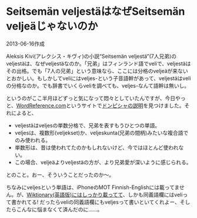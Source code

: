 # Seitsemän veljestäはなぜSeitsemän veljeäじゃないのか

2013-06-16作成

Aleksis Kivi(アレクシス・キヴィ)の小説“Seitsemän veljestä”(7人兄弟)のveljestäは、なぜveljestäなのか。「兄弟」はフィンランド語でveliで、veljestäはその出格。でも「7人の兄弟」という意味なら、ここには分格のveljeäが来ないとおかしい。もしかしてveliにはveljes-という子音語幹があって、veljestäはveliの分格なのか。でも辞書でいくらveliを調べても、veljes-なんて語幹は無いし。

というのがここ半月ほどずっと気になって悶々としていたんですが、今日やっと、[WordReference.com](http://www.wordreference.com/)というサイトで[ドンピシャの説明](http://forum.wordreference.com/showthread.php?t=1718561)を見つけました。それによると、

- veljestäはveljesの単数分格で、兄弟を表すもうひとつの単語。
- veljesは、複数形(veljekset)か、veljeskunta(兄弟の間柄)みたいな複合語でのみ使われる。
- 単数形は、昔は使われてたのかもしれないけど、今ではほとんど使われない。
- この場合、veljeäよりveljestäの方が、より兄弟愛が深いように感じられる。

とのこと。おー、そういうことだったのか～。

ちなみにveljesという単語は、iPhoneのMOT Finnish-Englishには載ってません。が、[Wiktionary(英語版)にはしっかり載ってて](http://en.wiktionary.org/wiki/veljes)、しかも同義語欄にはveliって書かれてる! だったらveliの同義語欄にもveljesって書いといてくれよー、そしたらこんなに悩まなくて済んだのに……。
